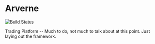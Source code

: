 Arverne
=======

[![Build Status](https://travis-ci.org/mr-sk/Arverne.png?branch=master)](https://travis-ci.org/mr-sk/Arverne)

Trading Platform -- Much to do, not much to talk about at this point. Just laying out the framework. 

